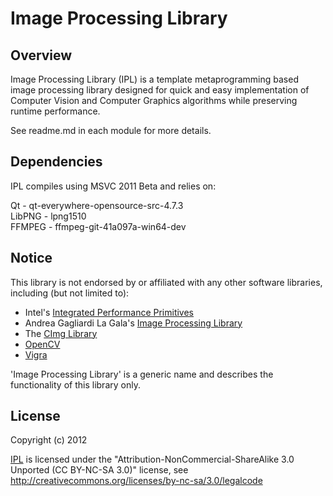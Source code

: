 # Image Processing Library

## Overview

Image Processing Library (IPL) is a template metaprogramming based image processing library designed for quick and easy implementation of Computer Vision and Computer Graphics algorithms while preserving runtime performance.

See readme.md in each module for more details.

## Dependencies

IPL compiles using MSVC 2011 Beta and relies on:

Qt - qt-everywhere-opensource-src-4.7.3  
LibPNG - lpng1510  
FFMPEG - ffmpeg-git-41a097a-win64-dev  

## Notice

This library is not endorsed by or affiliated with any other software libraries, including (but not limited to):
- Intel's [Integrated Performance Primitives](http://software.intel.com/en-us/articles/intel-ipp/ "Intel's IPP")
- Andrea Gagliardi La Gala's [Image Processing Library](http://code.google.com/p/ipl/ "IPL")
- The [CImg Library](http://cimg.sourceforge.net/ "CImg")
- [OpenCV](http://opencv.willowgarage.com/wiki/ "OpenCV")
- [Vigra](http://hci.iwr.uni-heidelberg.de/vigra/ "Vigra")

'Image Processing Library' is a generic name and describes the functionality of this library only.

## License

Copyright (c) 2012

[IPL](https://github.com/Argoday/IPL "IPL") is licensed under the "Attribution-NonCommercial-ShareAlike 3.0 Unported (CC BY-NC-SA 3.0)" license, see http://creativecommons.org/licenses/by-nc-sa/3.0/legalcode
